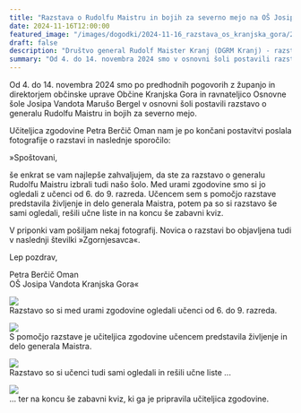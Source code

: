 ```yaml
---
title: "Razstava o Rudolfu Maistru in bojih za severno mejo na OŠ Josipa Vandota Kranjska Gora" 
date: 2024-11-16T12:00:00
featured_image: "/images/dogodki/2024-11-16_razstava_os_kranjska_gora/2024-11-16_razstava_os_kranjska_gora_naslovna.jpg"
draft: false
description: "Društvo general Rudolf Maister Kranj (DGRM Kranj) - razstava na OŠ Josipa Vandota Kranjska Gora"
summary: "Od 4. do 14. novembra 2024 smo v osnovni šoli postavili razstavo o generalu Rudolfu Maistru in bojih za severno mejo ..."
---
```


Od 4. do 14. novembra 2024 smo po predhodnih pogovorih z županjo in direktorjem občinske uprave Občine Kranjska Gora in ravnateljico Osnovne šole Josipa Vandota Marušo Bergel v osnovni šoli postavili razstavo o generalu Rudolfu Maistru in bojih za severno mejo.

Učiteljica zgodovine Petra Berčič Oman nam je po končani postavitvi poslala fotografije o razstavi in naslednje sporočilo: 

»Spoštovani,  

še enkrat se vam najlepše zahvaljujem, da ste za razstavo o generalu Rudolfu Maistru izbrali tudi našo šolo. 
Med urami zgodovine smo si jo ogledali z učenci od 6. do 9. razreda. Učencem sem s pomočjo razstave predstavila življenje in delo generala Maistra, potem pa so si razstavo še sami ogledali, rešili učne liste in na koncu še zabavni kviz.  

V priponki vam pošiljam nekaj fotografij. Novica o razstavi bo objavljena tudi v naslednji številki »Zgornjesavca«.  

Lep pozdrav,  

Petra Berčič Oman   
OŠ Josipa Vandota Kranjska Gora«

![](/images/dogodki/2024-11-16_razstava_os_kranjska_gora/2024-11-16_razstava_os_kranjska_gora_1.jpg " ")  
Razstavo so si  med urami zgodovine ogledali učenci od 6. do 9. razreda.  
                            
![](/images/dogodki/2024-11-16_razstava_os_kranjska_gora/2024-11-16_razstava_os_kranjska_gora_2.jpg " ")  
S pomočjo razstave je učiteljica zgodovine učencem predstavila življenje in delo generala Maistra.

![](/images/dogodki/2024-11-16_razstava_os_kranjska_gora/2024-11-16_razstava_os_kranjska_gora_3.jpg " ")  
Razstavo so si učenci tudi sami ogledali in rešili učne liste ... 

![](/images/dogodki/2024-11-16_razstava_os_kranjska_gora/2024-11-16_razstava_os_kranjska_gora_4.jpg " ")  
... ter na koncu še zabavni kviz, ki ga je pripravila učiteljica zgodovine.